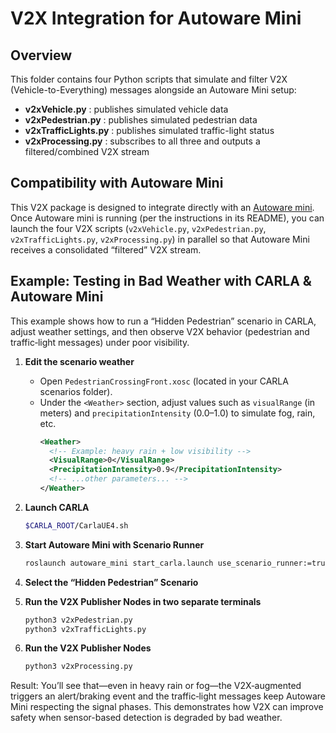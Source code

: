 # V2X Integration for Autoware Mini

## Overview
This folder contains four Python scripts that simulate and filter V2X (Vehicle-to-Everything) messages alongside an Autoware Mini setup:
- **v2xVehicle.py** : publishes simulated vehicle data  
- **v2xPedestrian.py** : publishes simulated pedestrian data  
- **v2xTrafficLights.py** : publishes simulated traffic-light status  
- **v2xProcessing.py** : subscribes to all three and outputs a filtered/combined V2X stream  

## Compatibility with Autoware Mini


This V2X package is designed to integrate directly with an [Autoware mini](https://github.com/UT-ADL/autoware_mini). Once Autoware mini is running (per the instructions in its README), you can launch the four V2X scripts (`v2xVehicle.py`, `v2xPedestrian.py`, `v2xTrafficLights.py`, `v2xProcessing.py`) in parallel so that Autoware Mini receives a consolidated “filtered” V2X stream.

## Example: Testing in Bad Weather with CARLA & Autoware Mini

This example shows how to run a “Hidden Pedestrian” scenario in CARLA, adjust weather settings, and then observe V2X behavior (pedestrian and traffic‐light messages) under poor visibility.

1. **Edit the scenario weather**  
   - Open `PedestrianCrossingFront.xosc` (located in your CARLA scenarios folder).  
   - Under the `<Weather>` section, adjust values such as `visualRange` (in meters) and `precipitationIntensity` (0.0–1.0) to simulate fog, rain, etc.  
     ```xml
     <Weather>
       <!-- Example: heavy rain + low visibility -->
       <VisualRange>0</VisualRange>
       <PrecipitationIntensity>0.9</PrecipitationIntensity>
       <!-- ...other parameters... -->
     </Weather>
     ```

2. **Launch CARLA**  
   ```bash
   $CARLA_ROOT/CarlaUE4.sh
   
3. **Start Autoware Mini with Scenario Runner**  
   ```bash
   roslaunch autoware_mini start_carla.launch use_scenario_runner:=true
   
4. **Select the “Hidden Pedestrian” Scenario**
5. **Run the V2X Publisher Nodes in two separate terminals**

   ```bash
   python3 v2xPedestrian.py
   python3 v2xTrafficLights.py
   
6. **Run the V2X Publisher Nodes**
    ```bash
   python3 v2xProcessing.py
   
Result:
You’ll see that—even in heavy rain or fog—the V2X‐augmented triggers an alert/braking event and the traffic‐light messages keep Autoware Mini respecting the signal phases. This demonstrates how V2X can improve safety when sensor-based detection is degraded by bad weather.





